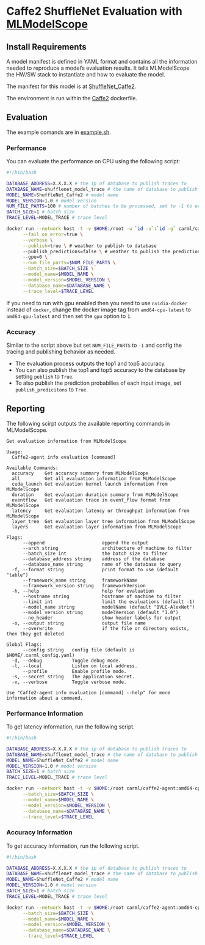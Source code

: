 # Caffe2 ShuffleNet Evaluation with [MLModelScope](http://docs.mlmodelscope.org)

## Install Requirements

A model manifest is defined in YAML format and contains all the information needed to reproduce a model’s evaluation results. It tells MLModelScope the HW/SW stack to instantiate and how to evaluate the model.

The manifest for this model is at [ShuffleNet_Caffe2](https://github.com/rai-project/caffe2/blob/master/builtin_models/ShuffleNet_Caffe2.yml).

The environment is run within the [Caffe2](https://github.com/rai-project/go-caffe2/blob/master/dockerfiles/Dockerfile.amd64_cpu) dockerfile.

## Evaluation

The example comands are in [example.sh](example.sh).

### Performance

You can evaluate the performance on CPU using the following script:

```bash
#!/bin/bash

DATABASE_ADDRESS=X.X.X.X # the ip of database to publish traces to
DATABASE_NAME=shufflenet_model_trace # the name of database to publish traces to
MODEL_NAME=ShuffleNet_Caffe2 # model name
MODEL_VERSION=1.0 # model version
NUM_FILE_PARTS=100 # number of batches to be processed, set to -1 to evalute the entire ImageNet
BATCH_SIZE=1 # batch size
TRACE_LEVEL=MODEL_TRACE # trace level

docker run --network host -t -v $HOME:/root -u `id -u`:`id -g` carml/caffe2-agent:amd64-cpu-latest predict dataset \
      --fail_on_error=true \
      --verbose \
      --publish=true \ # weather to publish to database
      --publish_predictions=false \ # weather to publish the prediction  of each inputto database
      --gpu=0 \
      --num_file_parts=$NUM_FILE_PARTS \
      --batch_size=$BATCH_SIZE \
      --model_name=$MODEL_NAME \
      --model_version=$MODEL_VERSION \
      --database_name=$DATABASE_NAME \
      --trace_level=$TRACE_LEVEL
```

If you need to run with gpu enabled then you need to use `nvidia-docker` instead of `docker`, change the docker image tag from `amd64-cpu-latest` to `amd64-gpu-latest` and then set the `gpu` option to `1`.

### Accuracy

Similar to the script above but set `NUM_FILE_PARTS` to `-1` and config the tracing and publishing behavior as needed.

- The evaluation process outputs the top1 and top5 accuracy.
- You can also publish the top1 and top5 accuracy to the database by setting `publish` to `True`.
- To also publish the prediction probabilies of each input image, set `publish_predicitons` to `True`.

## Reporting

The following scirpt outputs the available reporting commands in MLModelScope.

```
Get evaluation information from MLModelScope

Usage:
  Caffe2-agent info evaluation [command]

Available Commands:
  accuracy    Get accuracy summary from MLModelScope
  all         Get all evaluation information from MLModelScope
  cuda_launch Get evaluation kernel launch information from MLModelScope
  duration    Get evaluation duration summary from MLModelScope
  eventflow   Get evaluation trace in event_flow format from MLModelScope
  latency     Get evaluation latency or throughput information from MLModelScope
  layer_tree  Get evaluation layer tree information from MLModelScope
  layers      Get evaluation layer information from MLModelScope

Flags:
      --append                     append the output
      --arch string                architecture of machine to filter
      --batch_size int             the batch size to filter
      --database_address string    address of the database
      --database_name string       name of the database to query
  -f, --format string              print format to use (default "table")
      --framework_name string      frameworkName
      --framework_version string   frameworkVersion
  -h, --help                       help for evaluation
      --hostname string            hostname of machine to filter
      --limit int                  limit the evaluations (default -1)
      --model_name string          modelName (default "BVLC-AlexNet")
      --model_version string       modelVersion (default "1.0")
      --no_header                  show header labels for output
  -o, --output string              output file name
      --overwrite                  if the file or directory exists, then they get deleted

Global Flags:
      --config string   config file (default is $HOME/.carml_config.yaml)
  -d, --debug           Toggle debug mode.
  -l, --local           Listen on local address.
      --profile         Enable profile mode.
  -s, --secret string   The application secret.
  -v, --verbose         Toggle verbose mode.

Use "Caffe2-agent info evaluation [command] --help" for more information about a command.
```

### Performance Information

To get latency information, run the following script.

```bash
#!/bin/bash

DATABASE_ADDRESS=X.X.X.X # the ip of database to publish traces to
DATABASE_NAME=shufflenet_model_trace # the name of database to publish traces to
MODEL_NAME=ShuffleNet_Caffe2 # model name
MODEL_VERSION=1.0 # model version
BATCH_SIZE=1 # batch size
TRACE_LEVEL=MODEL_TRACE # trace level

docker run --network host -t -v $HOME:/root carml/caffe2-agent:amd64-cpu-latest info evaluation latency\
      --batch_size=$BATCH_SIZE \
      --model_name=$MODEL_NAME \
      --model_version=$MODEL_VERSION \
      --database_name=$DATABASE_NAME \
      --trace_level=$TRACE_LEVEL
```

### Accuracy Information

To get accuracy information, run the following script.

```bash
#!/bin/bash

DATABASE_ADDRESS=X.X.X.X # the ip of database to publish traces to
DATABASE_NAME=shufflenet_model_trace # the name of database to publish traces to
MODEL_NAME=ShuffleNet_Caffe2 # model name
MODEL_VERSION=1.0 # model version
BATCH_SIZE=1 # batch size
TRACE_LEVEL=MODEL_TRACE # trace level

docker run --network host -t -v $HOME:/root carml/caffe2-agent:amd64-cpu-latest info evaluation accuracy\
      --batch_size=$BATCH_SIZE \
      --model_name=$MODEL_NAME \
      --model_version=$MODEL_VERSION \
      --database_name=$DATABASE_NAME \
      --trace_level=$TRACE_LEVEL
```
